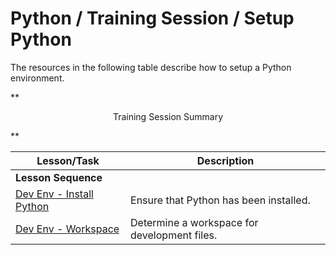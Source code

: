 # Python / Training Session / Setup Python #

The resources in the following table describe how to setup a Python environment.

**<p style="text-align: center;">
Training Session Summary
</p>**

| **Lesson/Task** | **Description** |
| -- | -- |
| **Lesson Sequence** | |
| [Dev Env - Install Python](../../dev-env/python/python.md) | Ensure that Python has been installed. |
| [Dev Env - Workspace](../../dev-env/workspace/workspace.md) | Determine a workspace for development files. |
